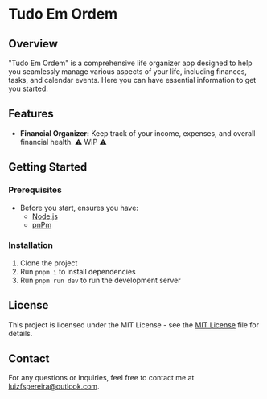 # Tudo Em Ordem

## Overview

"Tudo Em Ordem" is a comprehensive life organizer app designed to help you seamlessly manage various aspects of your life, including finances, tasks, and calendar events. Here you can have essential information to get you started.

## Features

- **Financial Organizer:** Keep track of your income, expenses, and overall financial health. :warning: WIP :warning:

## Getting Started

### Prerequisites

- Before you start, ensures you have:
  - [Node.js](https://nodejs.org/en)
  - [pnPm](https://pnpm.io/)

### Installation

1. Clone the project
2. Run `pnpm i` to install dependencies
3. Run `pnpm run dev` to run the development server

## License

This project is licensed under the MIT License - see the [MIT License](https://github.com/git/git-scm.com/blob/main/MIT-LICENSE.txt) file for details.

## Contact

For any questions or inquiries, feel free to contact me at luizfspereira@outlook.com.
